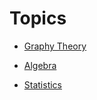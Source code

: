 # Topics

- [Graphy Theory](https://en.wikipedia.org/wiki/Graph_theory)

- [Algebra](https://en.wikipedia.org/wiki/Algebra)

- [Statistics](https://en.wikipedia.org/wiki/Statistics)
